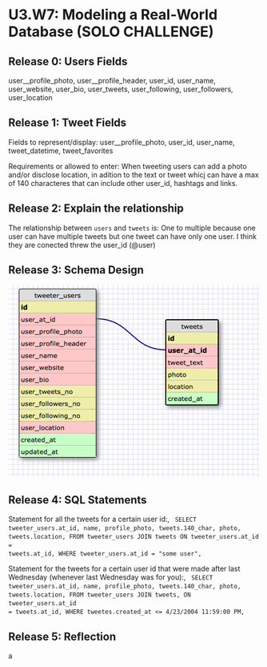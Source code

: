 # U3.W7: Modeling a Real-World Database (SOLO CHALLENGE)

## Release 0: Users Fields

user__profile_photo, user__profile_header, user_id, user_name, user_website, user_bio, user_tweets, user_following, user_followers, user_location

## Release 1: Tweet Fields
<!-- Identify the fields Twitter uses to represent/display a tweet. What are you required or allowed to enter? -->
Fields to represent/display:
user__profile_photo, user_id, user_name, tweet_datetime, tweet_favorites

Requirements or allowed to enter:
When tweeting users can add a photo and/or disclose location, in adition to the text or tweet whicj can have a max of 140 characteres that can include other user_id, hashtags and links.

## Release 2: Explain the relationship
The relationship between `users` and `tweets` is: 
One to multiple because one user can have multiple tweets but one tweet can have only one user.
I think they are conected threw the user_id (@user)

## Release 3: Schema Design
![alt tag](https://raw.githubusercontent.com/sebabelmar/phase_0_unit_3/master/week_7/imgs/Schema-tweeter.png)

## Release 4: SQL Statements
<!-- Include your SQL Statements. How can you make markdown files show blocks of code? -->
Statement for all the tweets for a certain user id:,
<code>
SELECT tweeter_users.at_id, name, profile_photo, tweets.140_char, photo, tweets.location,
FROM tweeter_users JOIN tweets
ON tweeter_users.at_id = tweets.at_id,
WHERE tweeter_users.at_id = "some user",
</code>

Statement for the tweets for a certain user id that were made after last Wednesday (whenever last Wednesday was for you):,
<code>
SELECT tweeter_users.at_id, name, profile_photo, tweets.140_char, photo, tweets.location,
FROM tweeter_users JOIN tweets,
ON tweeter_users.at_id = tweets.at_id,
WHERE tweetes.created_at <= 4/23/2004 11:59:00 PM,
</code>




## Release 5: Reflection
<!-- Be sure to add your reflection here!!! -->a